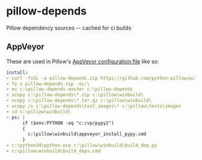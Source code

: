 pillow-depends
==============

Pillow dependency sources -- cached for ci builds

AppVeyor
--------

These are used in Pillow's [AppVeyor configuration file](https://github.com/python-pillow/Pillow/blob/master/appveyor.yml#L26) like so:

```yaml
install:
- curl -fsSL -o pillow-depends.zip https://github.com/python-pillow/pillow-depends/archive/master.zip
- 7z x pillow-depends.zip -oc:\
- mv c:\pillow-depends-master c:\pillow-depends
- xcopy c:\pillow-depends\*.zip c:\pillow\winbuild\
- xcopy c:\pillow-depends\*.tar.gz c:\pillow\winbuild\
- xcopy /s c:\pillow-depends\test_images\* c:\pillow\tests\images
- cd c:\pillow\winbuild\
- ps: |
      if ($env:PYTHON -eq "c:/vp/pypy2")
      {
        c:\pillow\winbuild\appveyor_install_pypy.cmd
      }
- c:\python34\python.exe c:\pillow\winbuild\build_dep.py
- c:\pillow\winbuild\build_deps.cmd
```
